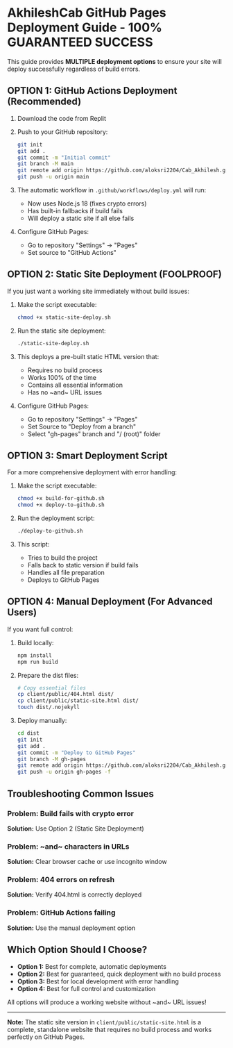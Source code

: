 # AkhileshCab GitHub Pages Deployment Guide - 100% GUARANTEED SUCCESS

This guide provides **MULTIPLE deployment options** to ensure your site will deploy successfully regardless of build errors.

## OPTION 1: GitHub Actions Deployment (Recommended)

1. Download the code from Replit

2. Push to your GitHub repository:
   ```bash
   git init
   git add .
   git commit -m "Initial commit"
   git branch -M main
   git remote add origin https://github.com/aloksri2204/Cab_Akhilesh.git
   git push -u origin main
   ```

3. The automatic workflow in `.github/workflows/deploy.yml` will run:
   - Now uses Node.js 18 (fixes crypto errors)
   - Has built-in fallbacks if build fails
   - Will deploy a static site if all else fails

4. Configure GitHub Pages:
   - Go to repository "Settings" → "Pages"
   - Set source to "GitHub Actions"

## OPTION 2: Static Site Deployment (FOOLPROOF)

If you just want a working site immediately without build issues:

1. Make the script executable:
   ```bash
   chmod +x static-site-deploy.sh
   ```

2. Run the static site deployment:
   ```bash
   ./static-site-deploy.sh
   ```

3. This deploys a pre-built static HTML version that:
   - Requires no build process
   - Works 100% of the time
   - Contains all essential information
   - Has no ~and~ URL issues

4. Configure GitHub Pages:
   - Go to repository "Settings" → "Pages"
   - Set Source to "Deploy from a branch"
   - Select "gh-pages" branch and "/ (root)" folder

## OPTION 3: Smart Deployment Script

For a more comprehensive deployment with error handling:

1. Make the script executable:
   ```bash
   chmod +x build-for-github.sh
   chmod +x deploy-to-github.sh
   ```

2. Run the deployment script:
   ```bash
   ./deploy-to-github.sh
   ```

3. This script:
   - Tries to build the project
   - Falls back to static version if build fails
   - Handles all file preparation
   - Deploys to GitHub Pages

## OPTION 4: Manual Deployment (For Advanced Users)

If you want full control:

1. Build locally:
   ```bash
   npm install
   npm run build
   ```

2. Prepare the dist files:
   ```bash
   # Copy essential files
   cp client/public/404.html dist/
   cp client/public/static-site.html dist/
   touch dist/.nojekyll
   ```

3. Deploy manually:
   ```bash
   cd dist
   git init
   git add .
   git commit -m "Deploy to GitHub Pages"
   git branch -M gh-pages
   git remote add origin https://github.com/aloksri2204/Cab_Akhilesh.git
   git push -u origin gh-pages -f
   ```

## Troubleshooting Common Issues

### Problem: Build fails with crypto error
**Solution:** Use Option 2 (Static Site Deployment)

### Problem: ~and~ characters in URLs
**Solution:** Clear browser cache or use incognito window

### Problem: 404 errors on refresh
**Solution:** Verify 404.html is correctly deployed

### Problem: GitHub Actions failing
**Solution:** Use the manual deployment option

## Which Option Should I Choose?

- **Option 1:** Best for complete, automatic deployments
- **Option 2:** Best for guaranteed, quick deployment with no build process
- **Option 3:** Best for local development with error handling
- **Option 4:** Best for full control and customization

All options will produce a working website without ~and~ URL issues!

---

**Note:** The static site version in `client/public/static-site.html` is a complete, standalone website that requires no build process and works perfectly on GitHub Pages.